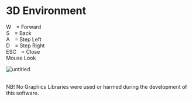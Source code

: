# 3D Environment

W&emsp;= Forward
<br>
S&emsp;= Back
<br>
A&emsp;= Step Left
<br>
D&emsp;= Step Right
<br>
ESC&emsp;= Close
<br>
Mouse Look
<br>

![untitled](https://user-images.githubusercontent.com/8742832/114043400-8b988400-9886-11eb-87f6-1b0784df0316.gif)

<br>
NB! No Graphics Libraries were used or harmed during the development of this software.
